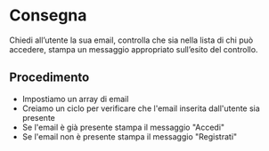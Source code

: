 # Consegna
Chiedi all’utente la sua email,
controlla che sia nella lista di chi può accedere,
stampa un messaggio appropriato sull’esito del controllo.

## Procedimento
- Impostiamo un array di email
- Creiamo un ciclo per verificare che l'email inserita dall'utente sia presente
- Se l'email è già presente stampa il messaggio "Accedi"
- Se l'email non è presente stampa il messaggio "Registrati"
